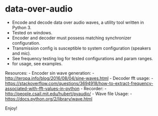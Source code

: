 # data-over-audio
- Encode and decode data over audio waves, a utility tool written in Python 3.
- Tested on windows.
- Encoder and decoder must possess matching synchronizer configuration.
- Transmission config is susceptible to system configuration (speakers and mic).
- See frequency testing log for tested configurations and param ranges.
- for usage, see examples.

Resources:
    - Encoder sin wave generation:
        - http://teropa.info/blog/2016/08/04/sine-waves.html
    - Decoder fft usage:
        - https://stackoverflow.com/questions/3694918/how-to-extract-frequency-associated-with-fft-values-in-python
    - Recorder:
        - http://people.csail.mit.edu/hubert/pyaudio/
    - Wave file Usage:
        - https://docs.python.org/2/library/wave.html


Enjoy!
